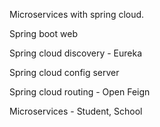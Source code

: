 Microservices with spring cloud.

Spring boot web

Spring cloud discovery - Eureka

Spring cloud config server

Spring cloud routing - Open Feign

Microservices - Student, School 
